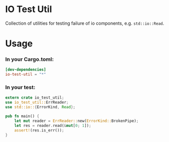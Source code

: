 # IO Test Util

Collection of utilities for testing failure of io components, e.g. `std::io::Read`.

# Usage

### In your Cargo.toml:

```toml
[dev-dependencies]
io-test-util = "*"
```

### In your test:

```rust
extern crate io_test_util;
use io_test_util::ErrReader;
use std::io::{ErrorKind, Read};

pub fn main() {
    let mut reader = ErrReader::new(ErrorKind::BrokenPipe);
    let res = reader.read(&mut[0; 1]);
    assert!(res.is_err());
}
```
